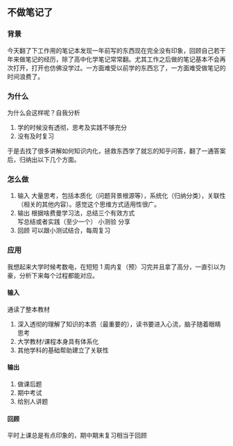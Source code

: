 ## 不做笔记了

### 背景

今天翻了下工作用的笔记本发现一年前写的东西现在完全没有印象，回顾自己若干年来做笔记的经历，除了高中化学笔记常常翻。尤其工作之后做的笔记基本不会再次打开，打开也仿佛没学过。一方面难受以前学的东西忘了，一方面难受做笔记的时间浪费了。

### 为什么

为什么会这样呢？自我分析

1. 学的时候没有透彻，思考及实践不够充分
2. 没有及时复习

于是去找了很多讲解如何知识内化，拯救东西学了就忘的知乎问答，翻了一通答案后，归纳出以下几个方面。

### 怎么做

1. 输入
   大量思考，包括本质化（问题背景根源等），系统化（归纳分类），关联性（相关的其他内容）。感觉这个思维方式适用性很广。
2. 输出
   根据啥费曼学习法，总结三个有效方式  
   写总结或者实践（至少一个）
   小测验
   分享
3. 回顾
   可以跟小测试结合，每周复习

### 应用

我想起来大学时候考数电，在短短 1 周内复（预）习完并且拿了高分，一直引以为豪，分析下来每个过程都能对应。

#### 输入

通读了整本教材

1. 深入透彻的理解了知识的本质（最重要的），读书要进入心流，脑子随着眼睛思考
2. 大学教材/课程本身具有体系化
3. 其他学科的基础帮助建立了关联性

#### 输出

1. 做课后题
2. 期中考试
3. 给别人讲题

#### 回顾

平时上课总是有点印象的，期中期末复习相当于回顾
